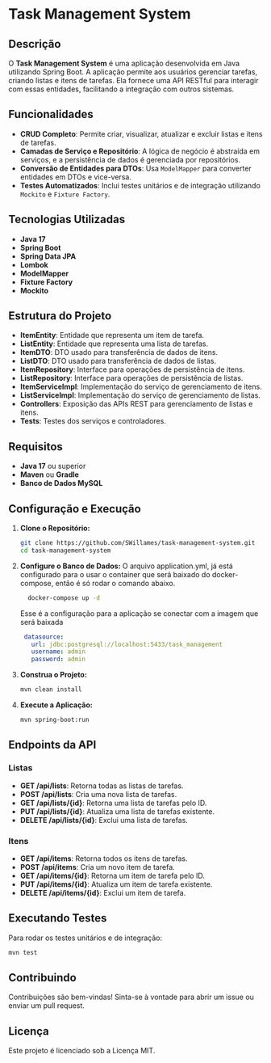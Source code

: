 # Task Management System

## Descrição
O **Task Management System** é uma aplicação desenvolvida em Java utilizando Spring Boot. A aplicação permite aos usuários gerenciar tarefas, criando listas e itens de tarefas. Ela fornece uma API RESTful para interagir com essas entidades, facilitando a integração com outros sistemas.

## Funcionalidades
- **CRUD Completo**: Permite criar, visualizar, atualizar e excluir listas e itens de tarefas.
- **Camadas de Serviço e Repositório**: A lógica de negócio é abstraída em serviços, e a persistência de dados é gerenciada por repositórios.
- **Conversão de Entidades para DTOs**: Usa `ModelMapper` para converter entidades em DTOs e vice-versa.
- **Testes Automatizados**: Inclui testes unitários e de integração utilizando `Mockito` e `Fixture Factory`.

## Tecnologias Utilizadas
- **Java 17**
- **Spring Boot**
- **Spring Data JPA**
- **Lombok**
- **ModelMapper**
- **Fixture Factory**
- **Mockito**

## Estrutura do Projeto
- **ItemEntity**: Entidade que representa um item de tarefa.
- **ListEntity**: Entidade que representa uma lista de tarefas.
- **ItemDTO**: DTO usado para transferência de dados de itens.
- **ListDTO**: DTO usado para transferência de dados de listas.
- **ItemRepository**: Interface para operações de persistência de itens.
- **ListRepository**: Interface para operações de persistência de listas.
- **ItemServiceImpl**: Implementação do serviço de gerenciamento de itens.
- **ListServiceImpl**: Implementação do serviço de gerenciamento de listas.
- **Controllers**: Exposição das APIs REST para gerenciamento de listas e itens.
- **Tests**: Testes dos serviços e controladores.

## Requisitos
- **Java 17** ou superior
- **Maven** ou **Gradle**
- **Banco de Dados MySQL**

## Configuração e Execução

1. **Clone o Repositório:**
   ```bash
   git clone https://github.com/SWillames/task-management-system.git
   cd task-management-system
   ```

2. **Configure o Banco de Dados:**
   O arquivo application.yml, já está configurado para o usar o container que será baixado do docker-compose, então é só rodar o comando abaixo.
   ```bash
     docker-compose up -d
   ```
   Esse é a configuração para a aplicação se conectar com a imagem que será baixada
   ```yml
    datasource:
      url: jdbc:postgresql://localhost:5433/task_management
      username: admin
      password: admin
   ```

3. **Construa o Projeto:**
   ```bash
   mvn clean install
   ```

4. **Execute a Aplicação:**
   ```bash
   mvn spring-boot:run
   ```

## Endpoints da API

### Listas
- **GET /api/lists**: Retorna todas as listas de tarefas.
- **POST /api/lists**: Cria uma nova lista de tarefas.
- **GET /api/lists/{id}**: Retorna uma lista de tarefas pelo ID.
- **PUT /api/lists/{id}**: Atualiza uma lista de tarefas existente.
- **DELETE /api/lists/{id}**: Exclui uma lista de tarefas.

### Itens
- **GET /api/items**: Retorna todos os itens de tarefas.
- **POST /api/items**: Cria um novo item de tarefa.
- **GET /api/items/{id}**: Retorna um item de tarefa pelo ID.
- **PUT /api/items/{id}**: Atualiza um item de tarefa existente.
- **DELETE /api/items/{id}**: Exclui um item de tarefa.

## Executando Testes

Para rodar os testes unitários e de integração:

```bash
mvn test
```

## Contribuindo
Contribuições são bem-vindas! Sinta-se à vontade para abrir um issue ou enviar um pull request.

## Licença
Este projeto é licenciado sob a Licença MIT.
